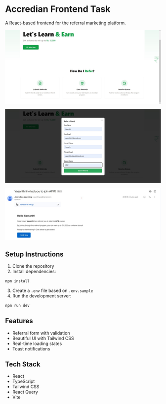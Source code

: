 # Accredian Frontend Task

A React-based frontend for the referral marketing platform.

![Dashboard](dashboard/1.jpg)

![Dashboard](dashboard/2.jpg)

![Dashboard](dashboard/3.jpg)

## Setup Instructions

1. Clone the repository
2. Install dependencies:
```bash
npm install
```
3. Create a `.env` file based on `.env.sample`
4. Run the development server:
```bash
npm run dev
```
## Features
- Referral form with validation
- Beautiful UI with Tailwind CSS
- Real-time loading states
- Toast notifications

## Tech Stack
- React
- TypeScript
- Tailwind CSS
- React Query
- Vite
